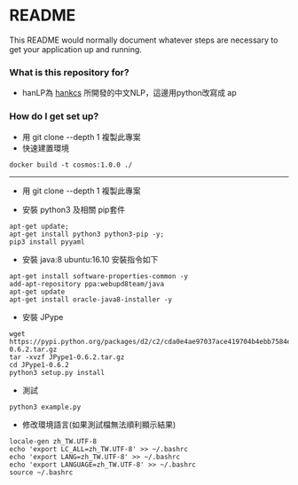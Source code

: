 # README #

This README would normally document whatever steps are necessary to get your application up and running.

### What is this repository for? ###

* hanLP為 [hankcs](https://github.com/hankcs/HanLP) 所開發的中文NLP，這邊用python改寫成 ap 


### How do I get set up? ###
* 用 git clone --depth 1 複製此專案
* 快速建置環境

```
docker build -t cosmos:1.0.0 ./
```
- - - -

* 用 git clone --depth 1 複製此專案

* 安裝 python3 及相關 pip套件
```
apt-get update;
apt-get install python3 python3-pip -y;
pip3 install pyyaml

```

* 安裝 java:8
ubuntu:16.10 安裝指令如下

```
apt-get install software-properties-common -y
add-apt-repository ppa:webupd8team/java 
apt-get update 
apt-get install oracle-java8-installer -y
```

* 安裝 JPype

```
wget https://pypi.python.org/packages/d2/c2/cda0e4ae97037ace419704b4ebb7584ed73ef420137ff2b79c64e1682c43/JPype1-0.6.2.tar.gz
tar -xvzf JPype1-0.6.2.tar.gz
cd JPype1-0.6.2
python3 setup.py install
```

* 測試

```
python3 example.py
```

* 修改環境語言(如果測試檔無法順利顯示結果)

```
locale-gen zh_TW.UTF-8
echo 'export LC_ALL=zh_TW.UTF-8' >> ~/.bashrc
echo 'export LANG=zh_TW.UTF-8' >> ~/.bashrc
echo 'export LANGUAGE=zh_TW.UTF-8' >> ~/.bashrc
source ~/.bashrc
```